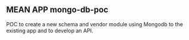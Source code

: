 ## MEAN APP mongo-db-poc

POC to create a new schema and vendor module using Mongodb to the existing app and to develop an API.


